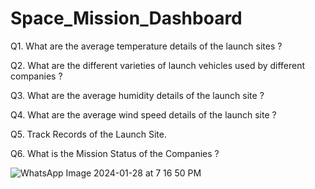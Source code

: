 # Space_Mission_Dashboard

Q1. What are the average temperature details of the launch sites ? 

Q2. What are the different varieties of launch vehicles used by different companies ?

Q3. What are the average humidity details of the launch site ?

Q4. What are the average wind speed details of the launch site ?

Q5. Track Records of the Launch Site.

Q6. What is the Mission Status of the Companies ?


![WhatsApp Image 2024-01-28 at 7 16 50 PM](https://github.com/RevHeadGuy/Space_Mission_Dashboard/assets/126312692/b8979998-efa0-4a11-904c-4ad6d83c2ad8)
